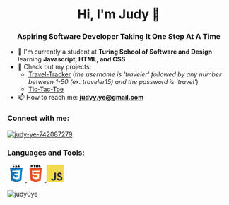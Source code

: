 <!--
### Hi there 👋
**judy0ye/judy0ye** is a ✨ _special_ ✨ repository because its `README.md` (this file) appears on your GitHub profile.

Here are some ideas to get you started:

- 🔭 I’m currently working on ...
- 🌱 I’m currently learning ...
- 👯 I’m looking to collaborate on ...
- 🤔 I’m looking for help with ...
- 💬 Ask me about ...
- 📫 How to reach me: ...
- 😄 Pronouns: ...
- ⚡ Fun fact: ...
-->
<h1 align="center">Hi, I'm Judy 👋</h1>
<h3 align="center">Aspiring Software Developer Taking It One Step At A Time</h3>

- 🌱 I'm currently a student at **Turing School of Software and Design** learning **Javascript, HTML, and CSS** 
- 👀 Check out my projects:
  - [Travel-Tracker](https://judy0ye.github.io/travel-tracker/) (*the username is 'traveler' followed by any number between 1-50 (ex. traveler15) and the password is 'travel'*)
  - [Tic-Tac-Toe](https://judy0ye.github.io/tic-tac-toe/)
- 📫 How to reach me: **judyy.ye@gmail.com**



<h3 align="left">Connect with me:</h3>
<p align="left">
<a href="https://linkedin.com/in/judy-ye-742087279" target="blank"><img align="center" src="https://raw.githubusercontent.com/rahuldkjain/github-profile-readme-generator/master/src/images/icons/Social/linked-in-alt.svg" alt="judy-ye-742087279" height="30" width="40" /></a>
</p>

<h3 align="left">Languages and Tools:</h3>
<p align="left"> <a href="https://www.w3schools.com/css/" target="_blank" rel="noreferrer"> <img src="https://raw.githubusercontent.com/devicons/devicon/master/icons/css3/css3-original-wordmark.svg" alt="css3" width="40" height="40"/> </a> <a href="https://www.w3.org/html/" target="_blank" rel="noreferrer"> <img src="https://raw.githubusercontent.com/devicons/devicon/master/icons/html5/html5-original-wordmark.svg" alt="html5" width="40" height="40"/> </a> <a href="https://developer.mozilla.org/en-US/docs/Web/JavaScript" target="_blank" rel="noreferrer"> <img src="https://raw.githubusercontent.com/devicons/devicon/master/icons/javascript/javascript-original.svg" alt="javascript" width="40" height="40"/> </a> </p>

<p><img align="center" src="https://github-readme-stats.vercel.app/api/top-langs?username=judy0ye&show_icons=true&locale=en&layout=compact" alt="judy0ye" /></p>

